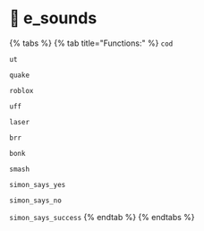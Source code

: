# 💽 e\_sounds

{% tabs %}
{% tab title="Functions:" %}
`cod`

`ut`

`quake`

`roblox`

`uff`

`laser`

`brr`

`bonk`

`smash`

`simon_says_yes`

`simon_says_no`

`simon_says_success`
{% endtab %}
{% endtabs %}
